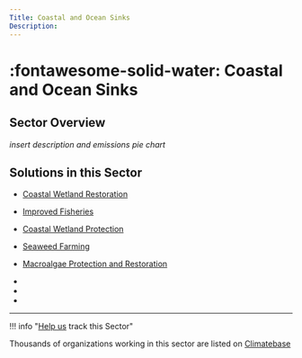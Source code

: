 ```yaml
---
Title: Coastal and Ocean Sinks
Description: 
---
```


# :fontawesome-solid-water:  Coastal and Ocean Sinks

## Sector Overview

_insert description and emissions pie chart_


## Solutions in this Sector

- [Coastal Wetland Restoration](../solution-coastal-wetland-restoration)

- [Improved Fisheries](../solution-improved-fisheries)

- [Coastal Wetland Protection](../solution-coastal-wetland-protection)

- [Seaweed Farming](../solution-seaweed-farming)

- [Macroalgae Protection and Restoration](../solution-macroalgae-protection-and-restoration)

 -
 -
 -

---

!!! info "[Help us](../../contribute) track this Sector"

Thousands of organizations working in this sector are listed on [Climatebase](https://climatebase.org/organizations)